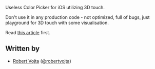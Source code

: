 Useless Color Picker for iOS utilizing 3D touch.

Don't use it in any production code - not optimized, full of bugs, just playground for 3D touch
with some visualisation.

Read [this article](http://www.robertvojta.com/2015/10/07/3d-touch-accuracy/) first.

## Written by

- [Robert Vojta](http://github.com/robertvojta) ([@robertvojta](https://twitter.com/robertvojta))
